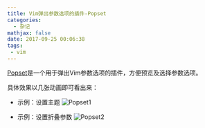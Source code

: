 ```yaml
---
title: Vim弹出参数选项的插件-Popset
categories:
  - 杂记
mathjax: false
date: 2017-09-25 00:06:38
tags:
 - vim
---
```


[Popset](https://github.com/yehuohan/popset)是一个用于弹出Vim参数选项的插件，方便预览及选择参数选项。

<!-- more -->

具体效果以几张动画即可看出来：

 - 示例：设置主题
![Popset1](popset2.gif)

 - 示例：设置折叠参数
![Popset2](popset1.gif)

